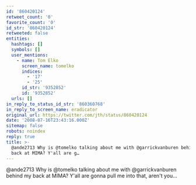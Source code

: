 ```yaml
---
id: '860420124'
retweet_count: '0'
favorite_count: '0'
id_str: '860420124'
retweeted: false
entities:
  hashtags: []
  symbols: []
  user_mentions:
    - name: Tom Elko
      screen_name: tomelko
      indices:
        - '17'
        - '25'
      id_str: '9352852'
      id: '9352852'
  urls: []
in_reply_to_status_id_str: '860360768'
in_reply_to_screen_name: eradicator
original_url: https://twitter.com/jth/status/860420124
date: '2008-07-16T23:43:16.000Z'
sitemap: false
robots: noindex
reply: true
title: >-
  @ande2713 Why is @tomelko talking about me with @garrickvanburen behind my
  back at MIMA? Y'all are g…
---
```


@ande2713 Why is @tomelko talking about me with @garrickvanburen behind my back at MIMA? Y'all are gonna pull me into that, aren't you...